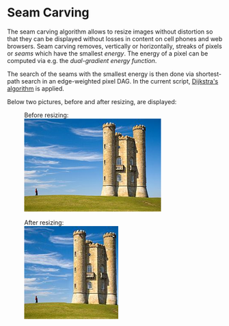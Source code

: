 # Seam Carving
The seam carving algorithm allows to resize images without distortion so that they can be displayed without losses in content on cell phones and web browsers. Seam carving removes, vertically or horizontally, streaks of pixels or *seams* which have the smallest *energy*. The energy of a pixel can be computed via e.g. the *dual-gradient energy function*.

The search of the seams with the smallest energy is then done via shortest-path search in an edge-weighted pixel DAG. In the current script, [Dijkstra's algorithm](https://en.wikipedia.org/wiki/Dijkstra%27s_algorithm) is applied.

Below two pictures, before and after resizing, are displayed:

<figure>
    <figcaption>Before resizing:</figcaption>
    <img src='https://github.com/Imlerith/SeamCarving/blob/master/images/pic.jpg' alt='missing' />
</figure>

<figure>
    <figcaption>After resizing:</figcaption>
    <img src='https://github.com/Imlerith/SeamCarving/blob/master/images/pic_resized.jpg' alt='missing' />
</figure>

